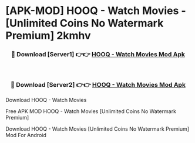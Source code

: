 # [APK-MOD] HOOQ - Watch Movies - [Unlimited Coins No Watermark Premium] 2kmhv



<div align="center">
<h3>🔴 Download [Server1] 👉👉 <a href="https://momento.my/?title=HOOQ_-_Watch_Movies">HOOQ - Watch Movies Mod Apk</a></h3><br>

<h3>🔴 Download [Server2] 👉👉 <a href="https://momento.my/?title=HOOQ_-_Watch_Movies">HOOQ - Watch Movies Mod Apk</a></h3>
</div>



Download HOOQ - Watch Movies 

Free APK MOD HOOQ - Watch Movies [Unlimited Coins No Watermark Premium]

Download HOOQ - Watch Movies [Unlimited Coins No Watermark Premium] Mod For Android
